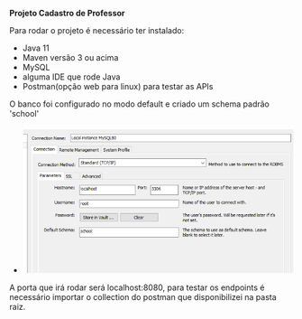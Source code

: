 **Projeto Cadastro de Professor**

Para rodar o projeto é necessário ter instalado:
- Java 11
- Maven versão 3 ou acima
- MySQL
- alguma IDE que rode Java
- Postman(opção web para linux) para testar as APIs

O banco foi configurado no modo default e criado um schema padrão 'school'
- ![img.png](img.png)

A porta que irá rodar será localhost:8080,
para testar os endpoints é necessário importar o collection do postman que disponibilizei na pasta raiz.